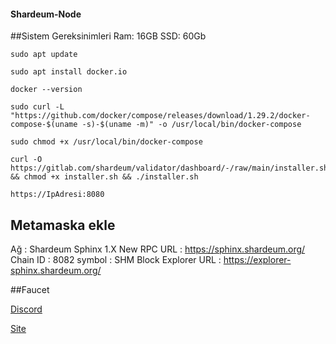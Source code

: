 #### Shardeum-Node


##Sistem Gereksinimleri
Ram: 16GB
SSD: 60Gb


```
sudo apt update
```


```
sudo apt install docker.io
```
```
docker --version
```
```
sudo curl -L "https://github.com/docker/compose/releases/download/1.29.2/docker-compose-$(uname -s)-$(uname -m)" -o /usr/local/bin/docker-compose
```
```
sudo chmod +x /usr/local/bin/docker-compose
```
```
curl -O https://gitlab.com/shardeum/validator/dashboard/-/raw/main/installer.sh && chmod +x installer.sh && ./installer.sh
```
```
https://IpAdresi:8080
```

## Metamaska ekle
Ağ : Shardeum Sphinx 1.X
New RPC URL : https://sphinx.shardeum.org/
Chain ID : 8082
symbol : SHM
Block Explorer URL : https://explorer-sphinx.shardeum.org/


##Faucet

[Discord](https://discord.gg/shardeum)

[Site](https://faucet-sphinx.shardeum.org/)




